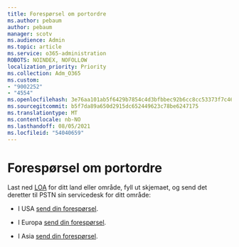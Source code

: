 ```yaml
---
title: Forespørsel om portordre
ms.author: pebaum
author: pebaum
manager: scotv
ms.audience: Admin
ms.topic: article
ms.service: o365-administration
ROBOTS: NOINDEX, NOFOLLOW
localization_priority: Priority
ms.collection: Adm_O365
ms.custom:
- "9002252"
- "4554"
ms.openlocfilehash: 3e76aa101ab5f6429b7854c4d3bfbbec92b6cc8cc53373f7c465ddf5320b3ba1
ms.sourcegitcommit: b5f7da89a650d2915dc652449623c78be6247175
ms.translationtype: MT
ms.contentlocale: nb-NO
ms.lasthandoff: 08/05/2021
ms.locfileid: "54040659"
---
```

# <a name="port-order-request"></a>Forespørsel om portordre

Last ned [LOA](https://docs.microsoft.com/microsoftteams/manage-phone-numbers-for-your-organization/manage-phone-numbers-for-your-organization#letters-of-authorization-loas-for-transferring-numbers) for ditt land eller område, fyll ut skjemaet, og send det deretter til PSTN sin servicedesk for ditt område:

- I USA [send din forespørsel](mailto:ptn@microsoft.com).

- I Europa [send din forespørsel](mailto:ptneu@microsoft.com).

- I Asia [send din forespørsel](mailto:ptnapac@microsoft.com).
